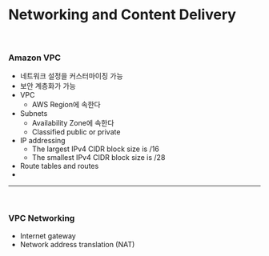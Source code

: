 # Networking and Content Delivery

<br>



### Amazon VPC

- 네트워크 설정을 커스터마이징 가능
- 보안 계층화가 가능
- VPC
  - AWS Region에 속한다
- Subnets
  - Availability Zone에 속한다
  - Classified public or private
- IP addressing
  - The largest IPv4 CIDR block size is /16
  - The smallest IPv4 CIDR block size is /28
- Route tables and routes
- 

---

<br>



### VPC Networking

- Internet gateway
- Network address translation (NAT)

